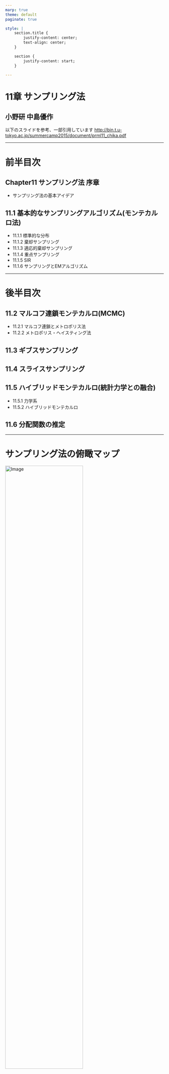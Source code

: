 ```yaml
---
marp: true
theme: default
paginate: true

style: |
    section.title {
        justify-content: center;
        text-align: center;
    }

    section {
        justify-content: start;
    }

---
```


<!-- _class: title -->
# 11章 サンプリング法
## 小野研 中島優作
以下のスライドを参考、一部引用しています
http://bin.t.u-tokyo.ac.jp/summercamp2015/document/prml11_chika.pdf

---

# 前半目次
## Chapter11 サンプリング法 序章
- サンプリング法の基本アイデア
## 11.1 基本的なサンプリングアルゴリズム(モンテカルロ法)
- 11.1.1 標準的な分布
- 11.1.2 棄却サンプリング
- 11.1.3 適応的棄却サンプリング
- 11.1.4 重点サンプリング
- 11.1.5 SIR
- 11.1.6 サンプリングとEMアルゴリズム
---

# 後半目次

## 11.2 マルコフ連鎖モンテカルロ(MCMC)
- 11.2.1 マルコフ連鎖とメトロポリス法
- 11.2.2 メトロポリス・ヘイスティング法

## 11.3 ギブスサンプリング

## 11.4 スライスサンプリング

## 11.5 ハイブリッドモンテカルロ(統計力学との融合)
- 11.5.1 力学系
- 11.5.2 ハイブリッドモンテカルロ

## 11.6 分配関数の推定
---

# サンプリング法の俯瞰マップ
<img src="overview.png" alt="Image" width="70%">

以下より引用
http://bin.t.u-tokyo.ac.jp/summercamp2015/document/prml11_chika.pdf

---

# Chapter 11 サンプリング法 序章
- **第10章**: 決定論的近似に基づく推論アルゴリズム
  - 変分ベイズ法
  - これらの方法は解析的手法を用いて近似推論を行うが、実用的には正確な推論は困難な場合も多い
- **第11章**: 数値サンプリングに基づく近似推論法
  - 前半：モンテカルロ法(ベイズではなく統計的な手法)
  - 後半：マルコフ連鎖モンテカルロ法
## 流れ：前半は単純な分布を解析的、統計的な手法でサンプリング → 色々工夫しても高次元分布のサンプリングは次元の呪いで無理 → 後半にマルコフ連鎖を使って高次元でも効率的にサンプリング

---

## あらためて、近似推論の目的

- 近似推論を用いることで事後分布を知ることができるが、多くの場合は事後分布そのものを使うのではなく事後分布を元に計算した期待値を使うことが多い
- 関数 $f(z)$ について、 $p(z)$ のもとでの期待値 $E[f]$ を求める
- 連続変数の場合: $E[f] = \int f(z)p(z) \, dz \quad (11.1)$ 
- 離散変数の場合：$E[f] = \sum f(z)p(z)$

---



## サンプリング法の基本アイデア
- 分布 $p(z)$ から独立にサンプル $z^{(l)}$ を取得 ($l = 1,...,L$)
- 式11.1の期待値 $E[f]$ を有限の総和で近似
- 推定量 $f \approx \frac{1}{L} \sum_{l=1}^{L} f(z^{(l)})$
- 図11.1は関数と分布の関係を示したただの模式図である。後ほど出てくるがこの図は全く良い近似ではない点に注意
![](image-1.png)

<!-- ---

## 具体例
- 例として、円の内側の面積を求める問題を考える
- $f(z)$：評価関数、円の内側か外側かを判定する関数
- $p(z)$：目標分布、円の内側にある点の分布
- ランダムにサンプリングするモンテカルロ法だと右の結果になる
![bg right:40% width:13cm](image.png) -->

---

## 理想的な推定量の性質

- サンプル $z^{(l)}$ が分布 $p(z)$ に従って抽出されている限りは、$E[\hat{f}] = E[f]$ が成り立ち、$\hat{f}$は正しい平均を持つ
- これに基づいて分布 $p(z)$ のもとでの $z^{(l)}$ の分散は $\text{var}[\hat{f}] = \frac{1}{L} E[(f - E[f])^2]$ となる
- よって$z^{(l)}$ が分布 $p(z)$ に従って抽出されている限り、推定量の精度(分散)は $z$ の次元に依存しないため、少数のサンプルでも高精度な期待値の推定が可能となる
  - 実際、十分な精度で期待値を計算するには10~20のサンプリングで十分
  (と書いてあるが根拠は？)

---

## 実用におけるサンプリングの課題

- 実際はサンプル$z^{(l)}$が独立でない場合が多く、サンプルが重複するため実効的なサンプルサイズは見かけよりも小さくなる
- また、図11.1の例だと$z^{(l)}$ が分布 $p(z)$ に従って抽出されていない
  - $p(z)$が小さい(確率の低い)領域で$f(z)$の期待値が大きいため、小さな確率の領域から期待値に大きく影響している
  - この場合、サンプリング数を多くして精度を上げる必要がある
![](image-1.png)

---

## 同時分布のサンプリング
- $p(z)$は同時分布であることが多く、グラフィカルモデルで指定するのが便利
- 観測変数のない有向グラフの場合、伝承サンプリング(8.1.2で紹介)で簡単に行える
- 同時分布 $p(z) = \prod_{i=1}^{M} p(z_i | pa_i)$
  - $z_i$は、グラフィカルモデルのノードに属する変数集合
  - $pa_i$は、ノードiの親となる変数集合
- 各ノードの条件付き分布から順番にサンプルを抽出していくが、各ステップで親となるすべての変数の値が決まっているため、サンプリングは常に可能である
  - 最終的に同時分布から1つのサンプルが得られる

---

## 観測値を持つ有向グラフの場合
- いくつかのノードに対して観測値が与えられる場合、離散変数の場合にはさきほどのアプローチを拡張したロジックサンプリングアプローチが可能
  - これは重点サンプリング(後ほど述べる)の特別な場合
- ロジックサンプリングのアルゴリズム
  - 各ステップで観測値を持つ変数$z_i$のサンプル値と観測値が一致する場合にサンプルを保持
  - 一致しない場合は、サンプル全体を破棄して最初のノードから再開
  - つまり、隠れ変数とデータ変数の同時分布からサンプリングし観測データと一致しないサンプルを破棄することと同じであるため、事後分布から正しくサンプリングを行う
    - 矛盾すると即打ち切りのため、厳密にはわずかに時間を節約している
- 観測変数の数が増えると受け入れ確率が急速に減少するため、通常用いない

---

## 無向グラフとサンプリング

- 観測変数を持たない事前分布でさえ、ワンパスでサンプリングする手段はない
- ギブスサンプリング(11.3節)などの計算コストの高い手法が必要

---

## 周辺分布からのサンプリング
- 同時分布だけでなく、周辺分布からサンプリングが必要な場合
- 同時分布 $p(u, v)$ からサンプルを取得できる場合は周辺分布の計算は簡単で、各サンプルで $v$ の値を無視することで周辺分布 $p(u)$ からのサンプリングとなる

---

# 11.1 基本的なサンプリングアルゴリズム

- 基本的なサンプリング = 解析的もしくは統計的なサンプリング
- このセクションでは、与えられた分布からランダムサンプルを生成するためのいくつかの簡単な戦略を考える
- コンピュータによるランダムサンプリングは実際には疑似乱数となるが、ここでは一様な乱数生成機として扱う

---

## 11.1.1 標準的な分布(逆関数法)

- ここでは、一様分布の乱数生成器が利用可能であると仮定して、**単純な非一様分布(既知)から乱数を生成する方法**を考える
  - この手法は、**逆関数法**として知られている
- $z$ が区間 $(0, 1)$ に均一に分布していると仮定し、$y = f(z)$ という関数を使用して $z$ の値を変換する
- ここで目的のために、一様分布$p(z)$を変換して生成した非一様分布$p(y)$から乱数を生成する
- このとき、変換後の $y$ の分布は$z$に対するヤコビアンのため、次の式で計算できる

$$
p(y) = p(z) \left| \frac{dz}{dy} \right|
\quad (11.5)
$$

- なお、$p(z) = 1$ である

---

- ここでの目標は、変換後の $y$ が特定の分布 $p(y)$ に従うように関数 $f(z)$ を選択することである
- 式 (11.5) を積分すると次のようになる

$$
z = h(y) \equiv \int_{-\infty}^{y} p(\hat{y}) d\hat{y}
\quad (11.6)
$$

- この式は$p(y)$の不定積分である


---

- 式11.6$z = h(y)$は$p(y)$の不定積分であるため、$y = h^{-1}(z)$は$p(z)$の不定積分の逆関数である
- はじめに$p(z)$ は一様分布を仮定していたため、非一様分布の不定積分の逆関数を使用して一様分布からのサンプリング(すなわち乱数生成)が可能であると言える
- これを図示したのが図11.2である
![width:20cm](image-2.png)

---

## 複数変数への一般化

式11.5では1変数を対象としていたが、複数変数に拡張したヤコビアンを考えることで複数変数にも適用できる

$$
p(y_1, \ldots, y_M) = p(z_1, \ldots, z_M) \left| \frac{\partial(z_1, \ldots, z_M)}{\partial(y_1, \ldots, y_M)} \right|
\quad (11.9)
$$

---

## 例: 指数分布

具体例として指数分布を考える

$$
p(y) = \lambda \exp(-\lambda y)
\quad (11.7)
$$

ここで、$0 \leq y < \infty$ である
この場合、式11.6における積分の下界は 0 であり、次のようになる

$$
h(y) = 1 - \exp(-\lambda y)
$$

したがって、変数 $z$ を次のように変換すると、$y$ は指数分布に従う

$$
y = -\lambda^{-1} \ln(1 - z)
$$
![bg right width:100%](image-2-2.png)

---

## 例: コーシー分布

もう一つの例として、コーシー分布を考える

$$
p(y) = \frac{1}{\pi} \frac{1}{1 + y^2}
\quad (11.8)
$$

この場合、不定積分の逆関数は $\tan$ 関数で表現できる
$$
y = \tan(\pi (z - 0.5))
$$

![bg right width:100%](image-2-3.png)

---

## 例: ガウス分布(ボックス＝ミュラー法)

ガウス分布からサンプルを生成するためのボックス＝ミュラー法を考える
まず、区間 $(-1, 1)$ に均一に分布した乱数のペア $z_1, z_2$ を生成する
次に、次の条件を満たすペアを破棄する

$$
z_1^2 + z_2^2 \leq 1
$$

これにより、単位円内の点の均一分布が得られる
![](image-3.png)

---

次に、各ペア $z_1, z_2$ に対して次の量を評価する

$$
y_1 = z_1 \sqrt{-2 \ln r^2 / r^2}
\quad (11.10)
$$

$$
y_2 = z_2 \sqrt{-2 \ln r^2 / r^2}
\quad (11.11)
$$

ここで、$r^2 = z_1^2 + z_2^2$ である
このときの $y_1$ と $y_2$ の同時分布は以下で与えられる
$$
p(y_1, y_2) = \left[ \frac{1}{\sqrt{2\pi}} \exp\left(-\frac{y_1^2}{2}\right) \right] \left[ \frac{1}{\sqrt{2\pi}} \exp\left(-\frac{y_2^2}{2}\right) \right]
\quad (11.12)
$$

これにより、$y_1$ と $y_2$ は独立であり、それぞれが平均 0、分散 1 のガウス分布に従う

---

## 多変量ガウス分布の変換

もし $y$ が平均 0、分散 1 のガウス分布に従うならば、$\sigma y + \mu$ は平均 $\mu$、分散 $\sigma^2$ のガウス分布に従う

平均 $\mu$ と共分散 $\Sigma$ を持つ多変量ガウス分布に従うベクトル値変数を生成するために、コレスキー分解を利用する

$$
\Sigma = LL^T \quad (\text{Press et al., 1992})
$$

$z$ が平均 0、分散 1 の独立したガウス分布に従うベクトル値の確率変数であるとき、
その要素が独立で平均 0、分散 1 のガウス分布に従うと仮定すると

$$
y = \mu + Lz
$$

は平均 $\mu$、共分散 $\Sigma$ を持つ


この方法を用いて、多変量ガウス分布に従うサンプルを生成することができる

---

## 逆関数法の適用限界

ここで紹介した逆関数法は、求めたい分布の不定積分の逆関数が解析的に求められる場合にのみ適用できる
例として、指数分布、コーシー分布、ガウス分布に適用した
実際はそのような単純な分布であることは稀であり、より一般的な戦略が必要である
次に、棄却サンプリングと重点サンプリングという2つの手法を紹介する

---

# 11.1.2 棄却サンプリング

- まずは単変量分布を考え、その後に多次元への拡張について説明する
- 分布 $p(z)$ からサンプルを取得したいが、**直接サンプリングするのが難しい**場合を考える
- 任意の$Z$が与えられたときに、正規化定数 $Z_p$ を除いて$p(z)$ を評価できると仮定
$$
p(z) = \frac{1}{Z_p} \tilde{p}(z)
\quad (11.13)
$$
- $\tilde{p}(z)$ は容易に評価できるが、$Z_p$ は未知
- ここで**簡単にサンプリングできる提案分布 $q(z)$ を使って $p(z)$ を求めていく**

---

## 棄却サンプリングの手順

1. 提案分布 $q(z)$ からサンプル $z_0$ を生成
2. $k$ を導入して分布 $kq(z)$ を作成(青線, すべての $z$ に対して $kq(z) \geq \tilde{p}(z)$ となるようにしたい)
3. 一様分布 $[0, kq(z_0)]$ からサンプル $u_0$ を生成。
4. $u_0 > \tilde{p}(z_0)$ ならサンプルを棄却(灰色の領域)し、そうでなければ受け入れる(赤線の内側)
![width:20cm](image-4.png)


---

## 受け入れ確率

- サンプルが受け入れられる確率は次のように与えられる
$$
  p(\text{accept}) = \int \frac{\tilde{p}(z)}{kq(z)} q(z) dz = \frac{1}{k} \int \tilde{p}(z) dz
  \qquad (11.14)
$$
- 棄却される点の割合は、非正規化分布 $\tilde{p}(z)$ の面積と比較関数 $kq(z)$ の面積の割合に依存する
- 当然だが、$k$が大きいほどreject領域が大きくなり、accept確率が小さくなるため、$k$の値はなるべく小さくしたほうが良い

---

## 例：ガンマ分布
$$
\text{Gam}(z|a, b) = \frac{b^a z^{a-1} \exp(-bz)}{\Gamma(a)}
\quad (11.15)
$$

ここで、$a$ は形状パラメータ, $b$ は尺度パラメータ
$a>1$ の場合、ガンマ分布は $z$ に対して対数凹関数であるため、提案分布としては似た形かつ逆関数法が適用できるコーシー分布が適している
ただし、コーシー分布がガンマ分布よりも小さな値となるように一般化すると、$z=b\tan y+c$ という変換を使用する

---

この変換により、乱数は
$$
q(z) = \frac{k}{1 + \frac{(z - c)^2}{b^2}}
\quad (11.16)
$$
に従って分布する
ここで、棄却率を最小とするため、パラメータ$c=a-1$, $b^2=2a-1$を選択する
$k$ は$kq(z) \geq \tilde{p}(z)$ を満たした上でなるべく小さな値となるように選択する
![alt text](image-5.png)


---

# 11.1.3 適応的棄却サンプリング

- 棄却サンプリングでは提案分布 $q(z)$ が既知だったが実際には未知の場合も多い
- 代替アプローチとして、分布 $p(z)$ の測定値に基づいて包絡関数を動的に構築する（Gilks and Wild, 1992）
  - この手法は、$p(z)$ が対数凹関数($\ln p(z)$ の導関数が $z$ の非増加関数)である場合に特に簡単である

---

## 適応的棄却サンプリングの手順

1. $q(z)$ で$p(z)$ を覆うことができる、包絡線の初期点の集合を用意
2. 次の点$z_4$をサンプリングし、$q(z)$ を計算
3. 一様分布 $[0, kq(z_4)]$ からサンプル $u_0$ を生成。
4. $u_0 > \tilde{p}(z_0)$ ならサンプルを棄却し、そうでなければ受け入れる
   - 棄却した場合も包絡線の更新に使われるため棄却サンプリングより無駄が少ない

![width:20cm](image-6.png)
↑説明のために、Fig. 11.6に$Z_4$を足した

---


## 包絡分布

包絡分布の対数は線形関数の連なりで、崩落分布自体も区分的指数分布で構成される

$$
q(z) = k_i \lambda_i \exp \{ -\lambda_i (z - z_{i-1}) \} \quad z_{i-1} < z \leq z_i
\qquad (11.17)
$$

---

## 対数凹関数以外への拡張

導関数の評価を避ける手法も存在する（Gilks, 1992）
適応的棄却サンプリングの枠組みで、棄却サンプリングの各ステップの後にメトロポリス・ヘイスティングスステップ(11.2.2節で登場)を追加することで、対数凹関数でない分布にも拡張できる（Gilks et al., 1995）

---

## 高次元での棄却サンプリング(棄却サンプリング全般に当てはまる)

- 棄却サンプリングが実用的であるためには、比較関数が求めたい分布に近いことが重要である
- しかし、高次元空間で棄却サンプリングを使用すると、受け入れ率が次第に低下する
- 例えば、ゼロ平均で共分散が $\sigma_p^2 I$ の多変量ガウス分布からサンプルを取得する問題を考える
  - 提案分布もゼロ平均のガウス分布であり、共分散が $\sigma_q^2 I$ であるとする
- $kq(z)>=p(z)$ となるように $k$ が存在するには、$\sigma_q^2 I > \sigma_p^2 I$ である必要がある
- この場合、最適な $k$ の値は $k = (\sigma_q / \sigma_p)^D$ であり、受け入れ率は$kq(z)$より下の体積と$p(z)$より下の体積の比であり、両方正規化されていて体積は同じであるため$\frac{1}{k}$となる
- つまり、受け入れ率は次元数に対して指数関数的に減少する
  - よって、高次元に対して棄却サンプリングを適用するのは困難である

---

## 1次元での棄却サンプリングの例
![alt text](image-7.png)

---

## まとめ

- 棄却サンプリングは提案分布や定数kの選択が難しく、より柔軟な包絡関数を提案分布とした適応的棄却サンプリングを提案
- 依然として、多峰性、鋭いピークを持つ分布の対応が難しい
- また、高次元空間での棄却率は指数関数的に増加するため、高次元への対応は難しい(せいぜい1,2次元)

---

# 11.1.4 重点サンプリング

サンプリング法の目的は(11.1) の形式の期待値を得ることであった
重点サンプリングは、**分布からサンプルを抽出するのではなく、期待値を直接近似**する

---

## 基本的なアイデア

$p(z)$ から直接サンプルを取得するのが実際には難しいが、$p(z)$ を任意の $z$ の値に対して計算できると仮定する
単純な戦略として、$z$ 空間を一様なグリッドに離散化し、次の形式の和として積分を評価する方法がある

$$
E[f] \approx \sum_{l=1}^{L} p(z^{(l)}) f(z^{(l)})
$$

しかし、既に述べたように$z$の次元が大きい場合、和の項数が指数関数的に増加するため、この方法は実用的ではない
また、この場合はサンプルの一部が和に対して大きく寄与するため、一様サンプリングは非効率である
そこで、重点サンプリングを提案する



---

## 重点サンプリングの手順

棄却サンプリングと同様に、重点サンプリングは提案分布 $q(z)$ を使用する
提案分布 $q(z)$ からサンプルを取得し、次の形式の有限和として期待値を表現する

$$
E[f] = \int f(z) p(z) dz = \int f(z) \frac{p(z)}{q(z)} q(z) dz \approx \frac{1}{L} \sum_{l=1}^{L} \frac{p(z^{(l)})}{q(z^{(l)})} f(z^{(l)})
$$

$r_l = \frac{p(z^{(l)})}{q(z^{(l)})}$ は重要度重みであり、誤った分布からサンプリングすることによって生じるバイアスを補正する
なお、棄却サンプリングとは異なり、生成されたすべてのサンプルが保持される

![alt text](image-8.png)

---

## 正規化定数の評価

$p(z)=\frac{1}{Z_p} \tilde{p}(z)$ の場合、正規化定数を除いてしか評価できない

同様に、重点サンプリング分布 $q(z)$ も正規化定数 $Z_q$ を持つと仮定する

$$
E[f] = \frac{Z_q}{Z_p} \frac{1}{L} \sum_{l=1}^{L} \tilde{r}_l f(z^{(l)})
$$

ここで、$\tilde{r}_l = \frac{\tilde{p}(z^{(l)})}{\tilde{q}(z^{(l)})}$ である

---

## 正規化定数の比の評価

同じサンプルセットを使用して、正規化定数の比 $Z_p / Z_q$ を評価できる

$$
\frac{Z_p}{Z_q} = \frac{1}{L} \sum_{l=1}^{L} \tilde{r}_l
$$

したがって、

$$
E[f] \approx \sum_{l=1}^{L} w_l f(z^{(l)})
$$

ここで、

$$
w_l = \frac{\tilde{r}_l}{\sum_{m} \tilde{r}_m} = \frac{\tilde{p}(z^{(l)}) / q(z^{(l)})}{\sum_{m} \tilde{p}(z^{(m)}) / q(z^{(m)})}
$$

---

## 重点サンプリングの成功

重点サンプリングの成功は、提案分布 $q(z)$ が目的の分布 $p(z)$ にどれだけ一致するかに大きく依存する
$p(z) f(z)$ が強く変動し、その質量の大部分が $z$ 空間の比較的小さな領域に集中している場合、重要度重み $\{r_l\}$ は大きな値を持ついくつかの重みによって支配される可能性がある
この場合、実効サンプルサイズは見かけのサンプルサイズ $L$ よりもはるかに小さくなる可能性がある

---

# 11.1.5 SIR(sampling-importance-resampling)

棄却サンプリング法において定数 $k$ の適切な選択は実際には困難である
とにかく$k$ が十分に大きい値にすることでサンプリングは可能であるが、受け入れ率が非常に低くなるため非常に非効率的である

SIRアプローチも提案分布 $q(z)$ を使用するが、定数 $k$ を決定する必要がない
この手法は3つのステップ(SIR)からなる
1. 提案分布 $q(z)$ から $L$ 個のサンプル $z^{(1)}, \ldots, z^{(L)}$ を生成する
2. (11.23) 式を用いて重み $w_1, \ldots, w_L$ を計算する
3. 離散分布 $(z^{(1)}, \ldots, z^{(L)})$ から $L$ 個のサンプルを再サンプリングする

---

## 重みの計算

重み $w_l$ は次のように計算される

$$
w_l = \frac{\tilde{p}(z^{(l)})}{\tilde{q}(z^{(l)})}
$$

---

## 再サンプリングの結果

再サンプリングされた $L$ 個のサンプルは、$p(z)$ に従って分布するが、これは $L \to \infty$ の極限で正確になる
一変量の場合、再サンプリングされた値の累積分布は次のように与えられる

$$
p(z \leq a) = \frac{\sum_{l: z^{(l)} \leq a} \tilde{p}(z^{(l)}) / \tilde{q}(z^{(l)})}{\sum_{l} \tilde{p}(z^{(l)}) / \tilde{q}(z^{(l)})}
$$

---

## 極限での挙動

$L \to \infty$ の極限を取ると、和は元のサンプリング分布 $q(z)$ に従って重み付けされた積分に置き換えられる

$$
p(z \leq a) = \frac{\int I(z \leq a) \tilde{p}(z) / \tilde{q}(z) q(z) dz}{\int \tilde{p}(z) / \tilde{q}(z) q(z) dz} = \int I(z \leq a) p(z) dz
$$

これは $p(z)$ の累積分布関数である

---

## 有限サンプルの場合

有限の $L$ の場合、再サンプリングされた値は目的の分布からのみ近似的に取得される
棄却サンプリングと同様に、提案分布 $q(z)$ が目的の分布 $p(z)$ に近づくほど近似は改善される

---

## 期待値の評価

分布 $p(z)$ に関するモーメントが必要な場合、元のサンプルと重みを使用して直接評価できる

$$
E[f(z)] = \int f(z) p(z) dz = \int f(z) \frac{\tilde{p}(z)}{q(z)} q(z) dz \approx \sum_{l=1}^{L} w_l f(z^{(l)})
$$

---

## まとめ

SIRは、定数 $k$ を決定する必要がないため、棄却サンプリングに対する有用な代替手法である
提案分布 $q(z)$ が目的の分布 $p(z)$ に近づくほど、再サンプリングされたサンプルは目的の分布に従う

---

# 11.1.6 サンプリングとEMアルゴリズム

モンテカルロ法は、ベイズフレームワークの直接実装のメカニズムを提供するだけでなく、頻度主義のパラダイムでも役割を果たす
例えば、最大尤度解を見つけるために使用される
特に、サンプリング法は、Eステップを解析的に実行できないモデルのEMアルゴリズムのEステップを近似するために使用できる

---

## Q関数の近似

隠れ変数 $Z$、観測変数 $X$、パラメータ $\theta$ を持つモデルを考える
Mステップで $\theta$ に関して最適化される関数は、次のように与えられる完全データ対数尤度の期待値である

$$
Q(\theta, \theta_{\text{old}}) = \int p(Z|X, \theta_{\text{old}}) \ln p(Z, X|\theta) dZ
$$

サンプリング法を使用して、この積分を現在の事後分布 $p(Z|X, \theta_{\text{old}})$ から抽出されたサンプル $\{Z^{(l)}\}$ による有限和で近似する

$$
Q(\theta, \theta_{\text{old}}) \approx \frac{1}{L} \sum_{l=1}^{L} \ln p(Z^{(l)}, X|\theta)
$$

---

## モンテカルロEMアルゴリズム

Q関数は通常の方法でMステップで最適化される
この手順はモンテカルロEMアルゴリズムと呼ばれる

---

## MAP推定への拡張

事前分布 $p(\theta)$ が定義されている場合、Q関数に $\ln p(\theta)$ を追加してからMステップを実行することで、$\theta$ の事後分布のモード（MAP推定）を見つける問題に拡張できる

---

## ストキャスティックEM

モンテカルロEMアルゴリズムの特定のインスタンスであるストキャスティックEMは、有限混合モデルを考え、各Eステップで1つのサンプルを抽出する場合に発生する
ここで、潜在変数 $Z$ は、各データポイントを生成する混合成分のどれかを特徴付ける
Eステップでは、データセット $X$ に対して事後分布 $p(Z|X, \theta_{\text{old}})$ から $Z$ のサンプルを抽出する
これにより、各データポイントを混合成分の1つにハードに割り当てる
Mステップでは、このサンプル化された事後分布の近似を使用して、通常の方法でモデルパラメータを更新する

---

## データ補完アルゴリズム

最大尤度アプローチから完全なベイズ処理に移行し、パラメータベクトル $\theta$ の事後分布からサンプルを取得する場合を考える
原則として、結合事後分布 $p(\theta, Z|X)$ からサンプルを取得したいが、これは計算的に困難であると仮定する
完全データパラメータ事後分布 $p(\theta|Z, X)$ からサンプルを取得するのが比較的簡単であると仮定する
これにより、データ補完アルゴリズムがインスパイアされ、Iステップ（Eステップに類似）とPステップ（Mステップに類似）の2つのステップを交互に実行する

---

## IPアルゴリズム

### Iステップ

$p(Z|X)$ からサンプルを取得したいが、直接行うことはできない
したがって、次の関係を利用する

$$
p(Z|X) = \int p(Z|\theta, X)p(\theta|X) d\theta
$$

まず、現在の事後分布 $p(\theta|X)$ からサンプル $\theta^{(l)}$ を抽出し、次にこれを使用して $p(Z|\theta^{(l)}, X)$ からサンプル $Z^{(l)}$ を抽出する

---

### Pステップ

次の関係を利用する

$$
p(\theta|X) = \int p(\theta|Z, X)p(Z|X) dZ
$$

Iステップから得られたサンプル $\{Z^{(l)}\}$ を使用して、次のように $\theta$ の事後分布の改訂推定を計算する

$$
p(\theta|X) \approx \frac{1}{L} \sum_{l=1}^{L} p(\theta|Z^{(l)}, X)
$$

---

## まとめ

サンプリングとEMアルゴリズムは、ベイズフレームワークと頻度主義の両方で重要な役割を果たす
モンテカルロ法は、解析的に実行できないEステップを近似するために使用される
データ補完アルゴリズムは、完全なベイズ処理において事後分布からサンプルを取得するための強力な手法である

---

# サンプリング法の俯瞰マップ
<img src="overview.png" alt="Image" width="70%">

以下より引用
http://bin.t.u-tokyo.ac.jp/summercamp2015/document/prml11_chika.pdf

